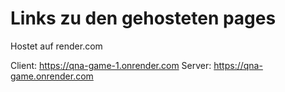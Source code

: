 <h1> Links zu den gehosteten pages </h1>

Hostet auf render.com

Client: https://qna-game-1.onrender.com
Server: https://qna-game.onrender.com